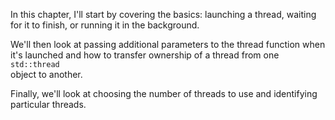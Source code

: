 In this chapter, I'll start by covering the basics: launching a thread, waiting  
for it to finish, or running it in the background.

We'll then look at passing additional parameters to the thread function when  
it's launched and how to transfer ownership of a thread from one `std::thread`  
object to another.

Finally, we'll look at choosing the number of threads to use and identifying  
particular threads.
